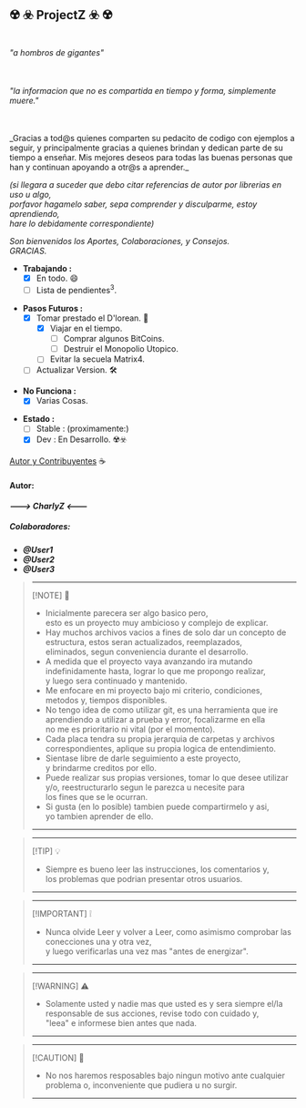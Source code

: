 ## :radioactive: :biohazard: __ProjectZ__  :biohazard: :radioactive:  
  
###### <br> "a hombros de gigantes"  
###### <br>"la informacion que no es compartida en tiempo y forma, simplemente muere."  
<br>  
_Gracias a tod@s quienes comparten su pedacito de codigo con ejemplos a seguir,  
y principalmente gracias a quienes brindan y dedican parte de su tiempo a enseñar.  
Mis mejores deseos para todas las buenas personas que han y continuan apoyando a otr@s a aprender._  
  
_(si llegara a suceder que debo citar referencias de autor por librerias en uso u algo,  
porfavor hagamelo saber, sepa comprender y disculparme, estoy aprendiendo,  
hare lo debidamente correspondiente)_  
  
_Son bienvenidos los Aportes, Colaboraciones, y Consejos._  
_GRACIAS._  
  
  + __Trabajando :__  
    - [x] En todo. :smile:  
    - [ ] Lista de pendientes<sup>3</sup>.  
  
  - __Pasos Futuros :__  
    - [x] Tomar prestado el D'lorean. :cowboy_hat_face:  
      - [x] Viajar en el tiempo.  
        - [ ] Comprar algunos BitCoins.  
        - [ ] Destruir el Monopolio Utopico.  
      - [ ] Evitar la secuela Matrix4.  
    - [ ] Actualizar Version. :hammer_and_wrench:  
  
  * __No Funciona :__  
    - [x] Varias Cosas.  
  
  + __Estado :__  
    - [ ] Stable : (proximamente:)	  
    - [x] Dev : En Desarrollo. :radioactive::biohazard:   
  
[Autor y Contribuyentes](.github/CONTRIBUTING.md) :coffee:  
  
#### Autor:  
*__---> CharlyZ <---__*  
  
##### Colaboradores:  
  - *__@User1__*  
  - *__@User2__*  
  - *__@User3__*  
  
> ___  
> [!NOTE] :memo:  
>  - Inicialmente parecera ser algo basico pero,  
>    esto es un proyecto muy ambicioso y complejo de explicar.  
>  - Hay muchos archivos vacios a fines de solo dar un concepto de estructura, estos seran actualizados, reemplazados,  
> eliminados, segun conveniencia durante el desarrollo.  
>  - A medida que el proyecto vaya avanzando ira mutando indefinidamente hasta, lograr lo que me propongo realizar,  
> y luego sera continuado y mantenido.  
>  - Me enfocare en mi proyecto bajo mi criterio, condiciones, metodos y, tiempos disponibles.  
>  - No tengo idea de como utilizar git, es una herramienta que ire aprendiendo a utilizar a prueba y error, focalizarme en ella  
> no me es prioritario ni vital (por el momento).  
>  - Cada placa tendra su propia jerarquia de carpetas y archivos correspondientes, aplique su propia logica de entendimiento.  
>  - Sientase libre de darle seguimiento a este proyecto,  
> y brindarme creditos por ello.  
>  - Puede realizar sus propias versiones, tomar lo que desee utilizar y/o, reestructurarlo segun le parezca u necesite para  
> los fines que se le ocurran.  
>  - Si gusta (en lo posible) tambien puede compartirmelo y asi,  
> yo tambien aprender de ello. 
> ___  
  
> ___  
> [!TIP] :bulb:  
>  - Siempre es bueno leer las instrucciones, los comentarios y,  
los problemas que podrian presentar otros usuarios.  
> ___  

> ___  
> [!IMPORTANT] :grey_exclamation:  
>  - Nunca olvide Leer y volver a Leer, como asimismo comprobar las conecciones una y otra vez,  
y luego verificarlas una vez mas "antes de energizar".  
> ___  

> ___  
> [!WARNING] :warning:  
>  - Solamente usted y nadie mas que usted es y sera siempre el/la responsable de sus acciones, revise todo con cuidado y,  
> "leea" e informese bien antes que nada.  
> ___  

> ___  
> [!CAUTION] :no_entry_sign:  
>  - No nos haremos resposables bajo ningun motivo ante cualquier problema o, inconveniente que pudiera u no surgir.
> ___  
  
  